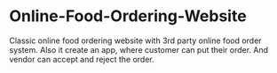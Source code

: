# Online-Food-Ordering-Website
Classic online food ordering website with 3rd party online food order system.
Also it create an app, where customer can put their order.
And vendor can accept and reject the order.
